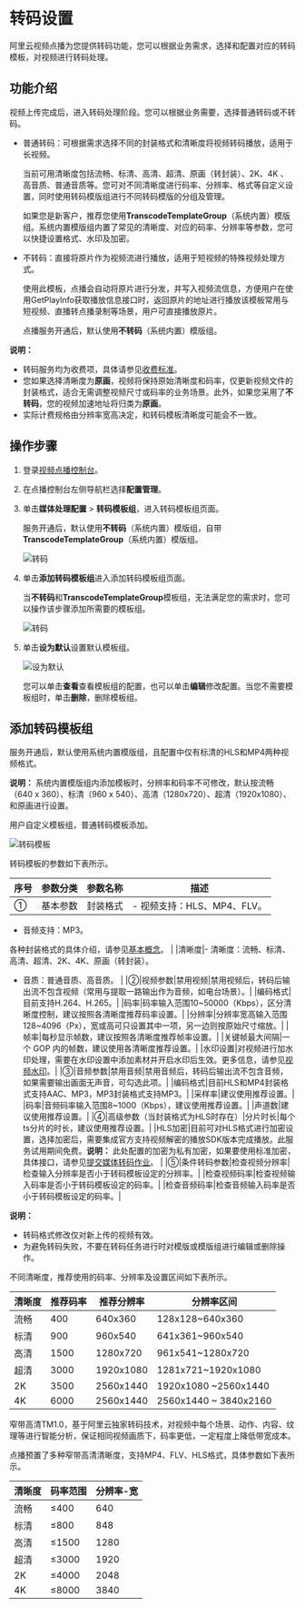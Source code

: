 # 转码设置

阿里云视频点播为您提供转码功能，您可以根据业务需求，选择和配置对应的转码模板，对视频进行转码处理。

## 功能介绍

视频上传完成后，进入转码处理阶段。您可以根据业务需要，选择普通转码或不转码。

-   普通转码：可根据需求选择不同的封装格式和清晰度将视频转码播放，适用于长视频。

    当前可用清晰度包括流畅、标清、高清、超清、原画（转封装）、2K、4K 、高音质、普通音质等。您可对不同清晰度进行码率、分辨率、格式等自定义设置，同时使用转码模版组进行不同转码模版的分组及管理。

    如果您是新客户，推荐您使用**TranscodeTemplateGroup**（系统内置）模版组。系统内置模版组内置了常见的清晰度、对应的码率、分辨率等参数，您可以快捷设置格式、水印及加密。

-   不转码：直接将原片作为视频流进行播放，适用于短视频的特殊视频处理方式。

    使用此模板，点播会自动将原片进行分发，并写入视频流信息，方便用户在使用GetPlayInfo获取播放信息接口时，返回原片的地址进行播放该模板常用与短视频、直播转点播录制等场景，用户可直接播放原片。

    点播服务开通后，默认使用**不转码**（系统内置）模版组。


**说明：**

-   转码服务均为收费项，具体请参见[收费标准](https://www.aliyun.com/price/product?spm=5176.2020520107.0.0.719a83833KlNbP#/vod/detail)。
-   您如果选择清晰度为**原画**，视频将保持原始清晰度和码率，仅更新视频文件的封装格式，适合无需调整视频尺寸或码率的业务场景。此外，如果您采用了**不转码**，您的视频加速地址将归类为**原画**。
-   实际计费规格由分辨率宽高决定，和转码模板清晰度可能会不一致。

## 操作步骤

1.  登录[视频点播控制台](https://vod.console.aliyun.com/)。

2.  在点播控制台左侧导航栏选择**配置管理**。

3.  单击**媒体处理配置** \> **转码模板组**，进入转码模板组页面。

    服务开通后，默认使用**不转码**（系统内置）模版组，自带**TranscodeTemplateGroup**（系统内置）模版组。

    ![转码](https://static-aliyun-doc.oss-accelerate.aliyuncs.com/assets/img/zh-CN/0739006061/p172491.png)

4.  单击**添加转码模板组**进入添加转码模板组页面。

    当**不转码**和**TranscodeTemplateGroup**模板组，无法满足您的需求时，您可以操作该步骤添加所需要的模板组。

    ![转码](https://static-aliyun-doc.oss-accelerate.aliyuncs.com/assets/img/zh-CN/0739006061/p174476.png)

5.  单击**设为默认**设置默认模板组。

    ![设为默认](https://static-aliyun-doc.oss-accelerate.aliyuncs.com/assets/img/zh-CN/0739006061/p174513.png)

    您可以单击**查看**查看模板组的配置，也可以单击**编辑**修改配置。当您不需要模板组时，单击**删除**，删除模板组。


## 添加转码模板组

服务开通后，默认使用系统内置模版组，且配置中仅有标清的HLS和MP4两种视频格式。

**说明：** 系统内置模版组内添加模板时，分辨率和码率不可修改，默认按流畅（640 x 360）、标清（960 x 540）、高清（1280x720）、超清（1920x1080）、和原画进行设置。

用户自定义模板组，普通转码模板添加。

![转码模板](https://static-aliyun-doc.oss-accelerate.aliyuncs.com/assets/img/zh-CN/9063155061/p182466.png)

转码模板的参数如下表所示。

|序号|参数分类|参数名称|描述|
|--|----|----|--|
|①|基本参数|封装格式|-   视频支持：HLS、MP4、FLV。
-   音频支持：MP3。

各种封装格式的具体介绍，请参见[基本概念](/intl.zh-CN/产品简介/基本概念.md)。 |
|清晰度|-   清晰度：流畅、标清、高清、超清、2K、4K、原画（转封装）。
-   音质：普通音质、高音质。 |
|②|视频参数|禁用视频|禁用视频后，转码后输出流不包含视频（常用与提取一路输出作为音频，如电台场景）。|
|编码格式|目前支持H.264、H.265。|
|码率|码率输入范围10~50000（Kbps），区分清晰度控制，建议按照各清晰度推荐码率设置。|
|分辨率|分辨率宽高输入范围128~4096（Px），宽或高可只设置其中一项，另一边则按原始尺寸缩放。|
|帧率|每秒显示帧数，建议按照各清晰度推荐帧率设置。|
|关键帧最大间隔|一个 GOP 内的帧数，建议使用各清晰度推荐设置。|
|水印设置|对视频进行加水印处理，需要在水印设置中添加素材并开启水印后生效。更多信息，请参见[视频水印](/intl.zh-CN/控制台指南/配置管理/水印管理.md)。|
|③|音频参数|禁用音频|禁用音频后，转码后输出流不包含音频，如果需要输出画面无声音，可勾选此项。|
|编码格式|目前HLS和MP4封装格式支持AAC、MP3，MP3封装格式支持MP3。|
|采样率|建议使用推荐设置。|
|码率|音频码率输入范围8~1000（Kbps），建议使用推荐设置。|
|声道数|建议使用推荐设置。|
|④|高级参数（当封装格式为HLS时存在）|分片时长|每个ts分片的时长，建议使用推荐设置。|
|HLS加密|目前可对HLS格式进行加密设置，选择加密后，需要集成官方支持视频解密的播放SDK版本完成播放。此服务试用期间免费。**说明：** 此处配置的加密为私有加密，如果要使用标准加密，具体接口，请参见[提交媒体转码作业](/intl.zh-CN/服务端API/媒体处理/发起处理/提交媒体转码作业.md)。 |
|⑤|条件转码参数|检查视频分辨率|检查输入分辨率是否小于转码模板设定的分辨率。|
|检查视频码率|检查视频输入码率是否小于转码模板设定的码率。|
|检查音频码率|检查音频输入码率是否小于转码模板设定的码率。|

**说明：**

-   转码格式修改仅对新上传的视频有效。
-   为避免转码失败，不要在转码任务进行时对模版或模版组进行编辑或删除操作。

不同清晰度，推荐使用的码率、分辨率及设置区间如下表所示。

|清晰度|推荐码率|推荐分辨率|分辨率区间|
|---|----|-----|-----|
|流畅|400|640x360|128x128~640x360|
|标清|900|960x540|641x361~960x540|
|高清|1500|1280x720|961x541~1280x720|
|超清|3000|1920x1080|1281x721~1920x1080|
|2K|3500|2560x1440|1920x1080 ~2560x1440|
|4K|6000|2560x1440|2560x1440 ~ 3840x2160|

窄带高清TM1.0，基于阿里云独家转码技术，对视频中每个场景、动作、内容、纹理等进行智能分析，保证相同视频画质下，码率更低，一定程度上降低带宽成本。

点播预置了多种窄带高清清晰度，支持MP4、FLV、HLS格式，具体参数如下表所示。

|清晰度|码率范围|分辨率-宽|
|---|----|-----|
|流畅|≤400|640|
|标清|≤800|848|
|高清|≤1500|1280|
|超清|≤3000|1920|
|2K|≤4000|2048|
|4K|≤8000|3840|

